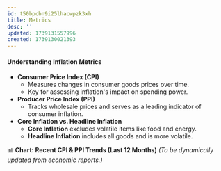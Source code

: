 ```yaml
---
id: t50bpcbn9i25lhacwpzk3xh
title: Metrics
desc: ''
updated: 1739131557996
created: 1739130021393
---
```

####  Understanding Inflation Metrics

-   **Consumer Price Index (CPI)**
    -   Measures changes in consumer goods prices over time.
    -   Key for assessing inflation's impact on spending power.
-   **Producer Price Index (PPI)**
    -   Tracks wholesale prices and serves as a leading indicator of consumer inflation.
-   **Core Inflation vs. Headline Inflation**
    -   **Core Inflation** excludes volatile items like food and energy.
    -   **Headline Inflation** includes all goods and is more volatile.

📊 **Chart: Recent CPI & PPI Trends (Last 12 Months)** _(To be dynamically updated from economic reports.)_